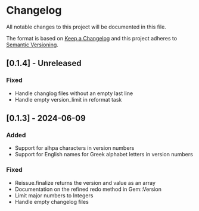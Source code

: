 # Changelog

All notable changes to this project will be documented in this file.

The format is based on [Keep a Changelog](http://keepachangelog.com/)
and this project adheres to [Semantic Versioning](http://semver.org/).

## [0.1.4] - Unreleased

### Fixed

- Handle changlog files without an empty last line
- Handle empty version_limit in reformat task

## [0.1.3] - 2024-06-09

### Added

- Support for alhpa characters in version numbers
- Support for English names for Greek alphabet letters in version numbers

### Fixed

- Reissue.finalize returns the version and value as an array
- Documentation on the refined redo method in Gem::Version
- Limit major numbers to Integers
- Handle empty changelog files
